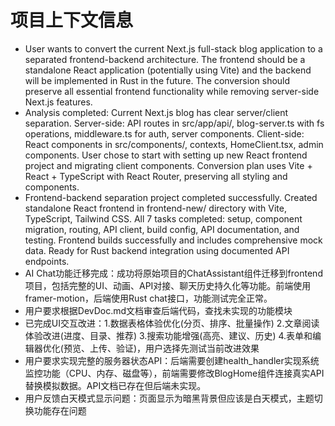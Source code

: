 # 项目上下文信息

- User wants to convert the current Next.js full-stack blog application to a separated frontend-backend architecture. The frontend should be a standalone React application (potentially using Vite) and the backend will be implemented in Rust in the future. The conversion should preserve all essential frontend functionality while removing server-side Next.js features.
- Analysis completed: Current Next.js blog has clear server/client separation. Server-side: API routes in src/app/api/, blog-server.ts with fs operations, middleware.ts for auth, server components. Client-side: React components in src/components/, contexts, HomeClient.tsx, admin components. User chose to start with setting up new React frontend project and migrating client components. Conversion plan uses Vite + React + TypeScript with React Router, preserving all styling and components.
- Frontend-backend separation project completed successfully. Created standalone React frontend in frontend-new/ directory with Vite, TypeScript, Tailwind CSS. All 7 tasks completed: setup, component migration, routing, API client, build config, API documentation, and testing. Frontend builds successfully and includes comprehensive mock data. Ready for Rust backend integration using documented API endpoints.
- AI Chat功能迁移完成：成功将原始项目的ChatAssistant组件迁移到frontend项目，包括完整的UI、动画、API对接、聊天历史持久化等功能。前端使用framer-motion，后端使用Rust chat接口，功能测试完全正常。
- 用户要求根据DevDoc.md文档审查后端代码，查找未实现的功能模块
- 已完成UI交互改进：1.数据表格体验优化(分页、排序、批量操作) 2.文章阅读体验改进(进度、目录、推荐) 3.搜索功能增强(高亮、建议、历史) 4.表单和编辑器优化(预览、上传、验证)，用户选择先测试当前改进效果
- 用户要求实现完整的服务器状态API：后端需要创建health_handler实现系统监控功能（CPU、内存、磁盘等），前端需要修改BlogHome组件连接真实API替换模拟数据。API文档已存在但后端未实现。
- 用户反馈白天模式显示问题：页面显示为暗黑背景但应该是白天模式，主题切换功能存在问题
